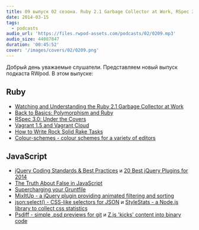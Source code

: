 ```yaml
---
title: 09 выпуск 02 сезона. Ruby 2.1 Garbage Collector at Work, RSpec 3.0, Vagrant 1.5, supercharging your Gruntfile, MixItUp, Z.js и прочее
date: 2014-03-15
tags:
  - podcasts
audio_url: 'https://files.rwpod-assets.com/podcasts/02/0209.mp3'
audio_size: 44087847
duration: '00:45:52'
cover: '/images/covers/02/0209.png'
---
```


Добрый день уважаемые слушатели. Представляем новый выпуск подкаста RWpod. В этом выпуске:

## Ruby

- [Watching and Understanding the Ruby 2.1 Garbage Collector at Work](http://thorstenball.com/blog/2014/03/12/watching-understanding-ruby-2.1-garbage-collector/)
- [Back to Basics: Polymorphism and Ruby](http://robots.thoughtbot.com/back-to-basics-polymorphism-and-ruby)
- [RSpec 3.0: Under the Covers](http://modocache.svbtle.com/rspec-under-the-covers)
- [Vagrant 1.5 and Vagrant Cloud](http://www.vagrantup.com/blog/vagrant-1-5-and-vagrant-cloud.html)
- [How to Write Rock Solid Rake Tasks](http://bugroll.com/rock-solid-rake-tasks.html)
- [Colour-schemes - colour schemes for a variety of editors](https://github.com/daylerees/colour-schemes)

## JavaScript

- [jQuery Coding Standards & Best Practices](http://lab.abhinayrathore.com/jquery-standards/) и [20 Best jQuery Plugins for 2014](http://designgeekz.com/20-best-jquery-plugins-for-2014/)
- [The Truth About False in JavaScript](http://blog.falafel.com/blogs/basememara/basem-emara/2014/03/14/the-truth-about-false-in-javascript)
- [Supercharging your Gruntfile](http://www.html5rocks.com/en/tutorials/tooling/supercharging-your-gruntfile/)
- [MixItUp - a jQuery plugin providing animated filtering and sorting](https://mixitup.kunkalabs.com/)
- [json:select() - CSS-like selectors for JSON](http://jsonselect.org/) и [StyleStats - a Node.js library to collect css statistics](https://github.com/t32k/stylestats)
- [Psdiff - simple .psd previews for git](http://filp.github.io/psdiff/) и [Z.js 'kicks' content into binary code](http://kptl.co/z.js/)
